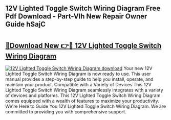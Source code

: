 ## 12V Lighted Toggle Switch Wiring Diagram Free Pdf Download - Part-Vlh New Repair Owner Guide hSajC

# <h2><a href="http://dfj7ye8.blite.top/?on=12V+Lighted+Toggle+Switch+Wiring+Diagram">🔗Download New 👉🔴 12V Lighted Toggle Switch Wiring Diagram</a></h2>

[![12V Lighted Toggle Switch Wiring Diagram download](https://i.imgur.com/lujVjoI.png)](http://dfj7ye8.blite.top/?on=12V+Lighted+Toggle+Switch+Wiring+Diagram)
Your new 12V Lighted Toggle Switch Wiring Diagram is now ready to use. This user manual provides a step-by-step guide to help you install, operate, and maintain your product. Compatible with a Variety of Devices This 12V Lighted Toggle Switch Wiring Diagram seamlessly integrates with a variety of devices and platforms. This 12V Lighted Toggle Switch Wiring Diagram comes equipped with a wealth of features to maximize your productivity. We're Here to Guide You 12V Lighted Toggle Switch Wiring Diagram. We are committed to providing you with comprehensive support.

